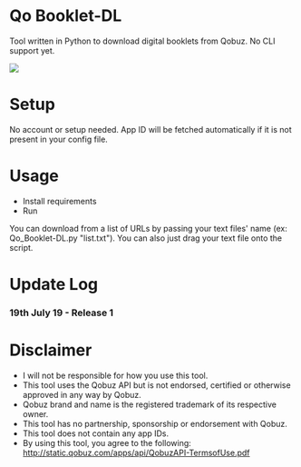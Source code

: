 # Qo Booklet-DL
Tool written in Python to download digital booklets from Qobuz. No CLI support yet.

![](https://thoas.feralhosting.com/sorrow/Qobuz-DL/bklet.jpg)

# Setup
No account or setup needed. App ID will be fetched automatically if it is not present in your config file.

# Usage
- Install requirements
- Run

You can download from a list of URLs by passing your text files' name (ex: Qo_Booklet-DL.py "list.txt"). You can also just drag your text file onto the script.

# Update Log #
### 19th July 19 - Release 1 ###

# Disclaimer
- I will not be responsible for how you use this tool.
- This tool uses the Qobuz API but is not endorsed, certified or otherwise approved in any way by Qobuz.
- Qobuz brand and name is the registered trademark of its respective owner.
- This tool has no partnership, sponsorship or endorsement with Qobuz.
- This tool does not contain any app IDs.
- By using this tool, you agree to the following: http://static.qobuz.com/apps/api/QobuzAPI-TermsofUse.pdf

